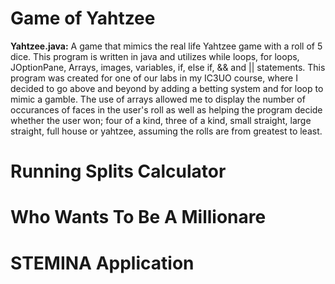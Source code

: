 # Game of Yahtzee
**Yahtzee.java:**  A game that mimics the real life Yahtzee game with a roll of 5 dice. This program is written in java and utilizes while loops, for loops, JOptionPane, Arrays, 
                   images, variables, if, else if, && and || statements. This program was created for one of our labs in my IC3UO course, where I decided to go above and beyond 
                   by adding a betting system and for loop to mimic a gamble. The use of arrays allowed me to display the number of occurances of faces in the user's roll as                        well as helping the program decide whether the user won; four of a kind, three of a kind, small straight, large straight, full house or yahtzee, assuming the 
                   rolls are from greatest to least. 
# Running Splits Calculator 
# Who Wants To Be A Millionare 
# STEMINA Application 
